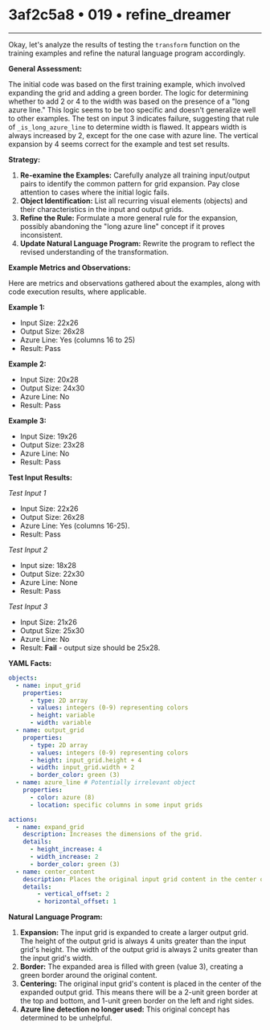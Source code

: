 # 3af2c5a8 • 019 • refine_dreamer

---
Okay, let's analyze the results of testing the `transform` function on the training examples and refine the natural language program accordingly.

**General Assessment:**

The initial code was based on the first training example, which involved expanding the grid and adding a green border. The logic for determining whether to add 2 or 4 to the width was based on the presence of a "long azure line." This logic seems to be too specific and doesn't generalize well to other examples. The test on input 3 indicates failure, suggesting that rule of `_is_long_azure_line` to determine width is flawed. It appears width is always increased by 2, except for the one case with azure line. The vertical expansion by 4 seems correct for the example and test set results.

**Strategy:**

1.  **Re-examine the Examples:** Carefully analyze all training input/output pairs to identify the common pattern for grid expansion. Pay close attention to cases where the initial logic fails.
2.  **Object Identification:** List all recurring visual elements (objects) and their characteristics in the input and output grids.
3.  **Refine the Rule:** Formulate a more general rule for the expansion, possibly abandoning the "long azure line" concept if it proves inconsistent.
4.  **Update Natural Language Program:** Rewrite the program to reflect the revised understanding of the transformation.

**Example Metrics and Observations:**

Here are metrics and observations gathered about the examples, along with code execution results, where applicable.

**Example 1:**

*   Input Size: 22x26
*   Output Size: 26x28
*   Azure Line: Yes (columns 16 to 25)
*   Result: Pass

**Example 2:**

*   Input Size: 20x28
*   Output Size: 24x30
*   Azure Line: No
*   Result: Pass

**Example 3:**

*   Input Size: 19x26
*   Output Size: 23x28
*    Azure Line: No
*   Result: Pass

**Test Input Results:**

*Test Input 1*
*   Input Size: 22x26
*   Output Size: 26x28
*   Azure Line: Yes (columns 16-25).
*   Result: Pass

*Test Input 2*
*   Input size: 18x28
*   Output Size: 22x30
*   Azure Line: None
*   Result: Pass

*Test Input 3*

*   Input Size: 21x26
*   Output Size: 25x30
*   Azure Line: No
*   Result: **Fail** - output size should be 25x28.

**YAML Facts:**

```yaml
objects:
  - name: input_grid
    properties:
      - type: 2D array
      - values: integers (0-9) representing colors
      - height: variable
      - width: variable
  - name: output_grid
    properties:
      - type: 2D array
      - values: integers (0-9) representing colors
      - height: input_grid.height + 4
      - width: input_grid.width + 2
      - border_color: green (3)
  - name: azure_line # Potentially irrelevant object
    properties:
      - color: azure (8)
      - location: specific columns in some input grids

actions:
  - name: expand_grid
    description: Increases the dimensions of the grid.
    details:
      - height_increase: 4
      - width_increase: 2
      - border_color: green (3)
  - name: center_content
    description: Places the original input grid content in the center of the expanded grid.
    details:
        - vertical_offset: 2
        - horizontal_offset: 1

```

**Natural Language Program:**

1.  **Expansion:** The input grid is expanded to create a larger output grid. The height of the output grid is always 4 units greater than the input grid's height. The width of the output grid is always 2 units greater than the input grid's width.
2.  **Border:** The expanded area is filled with green (value 3), creating a green border around the original content.
3.  **Centering:** The original input grid's content is placed in the center of the expanded output grid. This means there will be a 2-unit green border at the top and bottom, and 1-unit green border on the left and right sides.
4.  **Azure line detection no longer used:** This original concept has determined to be unhelpful.


